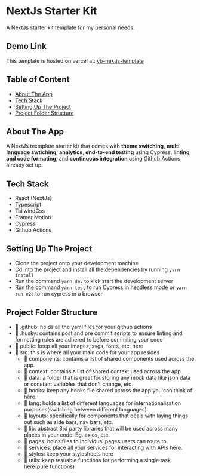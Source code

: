 # NextJs Starter Kit

A NextJs starter kit template for my personal needs.

## Demo Link

This template is hosted on vercel at: [vb-nextjs-template](https://google.com)

## Table of Content

- [About The App](#about-the-app)
- [Tech Stack](#tech-stack)
- [Setting Up The Project](#setting-up-the-project)
- [Project Folder Structure](#project-folder-structure)

## About The App

A NextJs texmplate starter kit that comes with **theme switching**, **multi language swtiching**, **analytics**, **end-to-end testing** using Cypress, **linting and code formating**, and **continuous integration** using Github Actions already set up.

## Tech Stack

- React (NextJs)
- Typescript
- TailwindCss
- Framer Motion
- Cypress
- Github Actions

## Setting Up The Project

- Clone the project onto your development machine
- Cd into the project and install all the dependencies by running `yarn install`
- Run the command `yarn dev` to kick start the development server
- Run the command `yarn test` to run Cypress in headless mode or `yarn run e2e` to run cypress in a browser

## Project Folder Structure

- 📂 .github: holds all the yaml files for your github actions
- 📂 .husky: contains post and pre commit scripts to ensure linting and formatting rules are adhered to before commiting your code
- 📂 public: keep all your images, svgs, fonts, etc. here
- 📂 src: this is where all your main code for your app resides
  - 📂 components: contains a list of shared components used across the app.
  - 📂 context: contains a list of shared context used across the app.
  - 📂 data: a folder that is great for storing any mock data like json data or constant variables that don't change, etc.
  - 📂 hooks: keep any hooks file shared across the app you can think of here.
  - 📂 lang: holds a list of different languages for internationalisation purposes(switching between different languages).
  - 📂 layouts: specifically for components that deals with laying things out such as side bars, nav bars, etc.
  - 📂 lib: abstract 3rd party libraries that will be used across many places in your code. Eg. axios, etc.
  - 📂 pages: holds files to individual pages users can route to.
  - 📂 services: place all your services for interacting with APIs here.
  - 📂 styles: keep your stylesheets here
  - 📂 utils: keep resuable functions for performing a single task here(pure functions)
